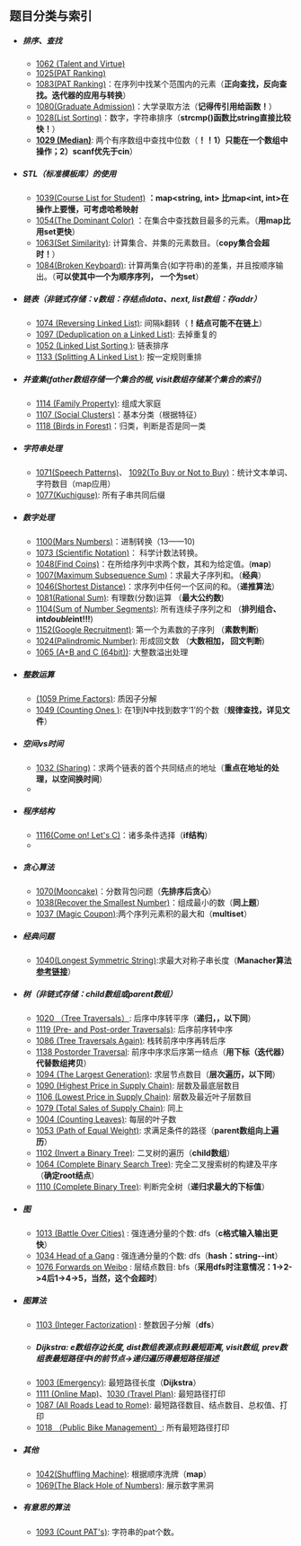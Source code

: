 ## 题目分类与索引


+ ##### 排序、查找
    + [1062 (Talent and Virtue)](1062.cpp) 
    + [1025(PAT Ranking)](1025.md)
    + [1083(PAT Ranking)](1083.cpp)：在序列中找某个范围内的元素（**正向查找，反向查找。迭代器的应用与转换**）
    + [1080(Graduate Admission)](1080.cpp)：大学录取方法（**记得传引用给函数！**）
    + [1028(List Sorting)](1028.cpp)：数字，字符串排序（**strcmp()函数比string直接比较快！**）
    + **[1029 (Median)](1029.cpp)**: 两个有序数组中查找中位数（**！！1）只能在一个数组中操作；2）scanf优先于cin**）


+ ##### STL（标准模板库）的使用
    * [1039(Course List for Student)](1039.cpp)        **：map<string, int> 比map<int, int>在操作上要慢，可考虑哈希映射** 
    * [1054(The Dominant Color)](1054.cpp) ：在集合中查找数目最多的元素。（**用map比用set更快**）            
    * [1063(Set Similarity)](1063.cpp): 计算集合、并集的元素数目。（**copy集合会超时！**）
    * [1084(Broken Keyboard)](1084.cpp): 计算两集合(如字符串)的差集，并且按顺序输出。（**可以使其中一个为顺序序列， 一个为set**）
    

+ ##### 链表（非链式存储：v数组：存结点data、next, list数组：存addr）
    * [1074 (Reversing Linked List)](1074.cpp): 间隔k翻转（**！结点可能不在链上**）
    * [1097 (Deduplication on a Linked List)](1097.cpp): 去掉重复的
    * [1052 (Linked List Sorting )](1052.cpp): 链表排序
    * [1133 (Splitting A Linked List )](1133.cpp): 按一定规则重排
    


+ ##### 并查集(father数组存储一个集合的根, visit数组存储某个集合的索引)
    * [1114 (Family Property)](1114.cpp): 组成大家庭
    * [1107 (Social Clusters)](1107.cpp)：基本分类（根据特征）
    * [1118 (Birds in Forest)](1107.cpp)：归类，判断是否是同一类
    

+ ##### 字符串处理
    * [1071(Speech Patterns)](1071.cpp)、 [1092(To Buy or Not to Buy)](1092.cpp)：统计文本单词、字符数目（map应用）
    * [1077(Kuchiguse)](1077.cpp): 所有子串共同后缀
    
    

+ ##### 数字处理
    * [1100(Mars Numbers)](1100.cpp)：进制转换（13——10)
    * [1073 (Scientific Notation)](1073.cpp)： 科学计数法转换。
    * [1048(Find Coins)](1048.cpp)：在所给序列中求两个数，其和为给定值。(**map**)
    * [1007(Maximum Subsequence Sum)](1007.cpp)：求最大子序列和。（**经典**）
    * [1046(Shortest Distance)](1046.cpp)：求序列中任何一个区间的和。（**递推算法**）
    * [1081(Rational Sum)](1081.cpp): 有理数(分数)运算 （**最大公约数**)
    * [1104(Sum of Number Segments)](1104.cpp): 所有连续子序列之和 （**排列组合、int*double*int!!!**)
    * [1152(Google Recruitment)](1152.cpp): 第一个为素数的子序列 （**素数判断**)
    * [1024(Palindromic Number)](1024.cpp): 形成回文数 （**大数相加， 回文判断**)
    * [1065 (A+B and C (64bit))](1065.cpp): 大整数溢出处理

+ ##### 整数运算
    * [(1059 Prime Factors)](1059.cpp): 质因子分解
    * [1049 (Counting Ones )](1049.md): 在1到N中找到数字‘1’的个数（**规律查找，详见文件**）
    
    
    
    
+ ##### 空间vs时间
    * [1032 (Sharing)](1032.cpp)：求两个链表的首个共同结点的地址（**重点在地址的处理，以空间换时间**）
    * 
    
+ ##### 程序结构
    * [1116(Come on! Let's C)](1116.cpp)：诸多条件选择（**if结构**）
    * 

+ ##### 贪心算法
    * [1070(Mooncake)](1070.cpp)：分数背包问题（**先排序后贪心**） 
    * [1038(Recover the Smallest Number)](1038.cpp)：组成最小的数（**同上题**）
    * [1037 (Magic Coupon)](1037.cpp):两个序列元素积的最大和（**multiset**）
    
    
+ ##### 经典问题
    * [1040(Longest Symmetric String)](1040.cpp):求最大对称子串长度（**Manacher算法[参考链接](https://github.com/julycoding/The-Art-Of-Programming-By-July/blob/master/ebook/zh/01.05.md)**）

+ ##### 树（非链式存储：child数组或parent数组）
    * [1020 （Tree Traversals）](1020.cpp): 后序中序转平序（**递归，，以下同**）
    * [1119 (Pre- and Post-order Traversals)](1119.cpp): 后序前序转中序
    * [1086 (Tree Traversals Again)](1086.cpp): 栈转前序中序再转后序
    * [1138 Postorder Traversal](1138.cpp): 前序中序求后序第一结点（**用下标（迭代器）代替数组拷贝**）
    * [1094 (The Largest Generation)](1094.cpp): 求层节点数目（**层次遍历，以下同**）
    * [1090 (Highest Price in Supply Chain)](1090.cpp): 层数及最底层数目
    * [1106 (Lowest Price in Supply Chain)](1106.cpp): 层数及最近叶子层数目
    * [1079 (Total Sales of Supply Chain)](1079.cpp): 同上
    * [1004 (Counting Leaves)](1004.cpp): 每层的叶子数
    * [1053 (Path of Equal Weight)](1053.cpp): 求满足条件的路径（**parent数组向上遍历**）
    * [1102 (Invert a Binary Tree)](1102.cpp): 二叉树的遍历（**child数组**）
    * [1064 (Complete Binary Search Tree)](1064.cpp): 完全二叉搜索树的构建及平序（**确定root结点**）
    * [1110 (Complete Binary Tree)](1110.cpp): 判断完全树（**递归求最大的下标值**）
    
    
+ ##### 图
    * [1013 (Battle Over Cities)](1013.cpp) : 强连通分量的个数: dfs（**c格式输入输出更快**）
    * [1034 Head of a Gang](1034.cpp) : 强连通分量的个数: dfs（**hash：string--int**）
    * [1076 Forwards on Weibo](1076.cpp) : 层结点数目: bfs（**采用dfs时注意情况：1->2->4后1->4->5，当然，这个会超时**）

+ ##### 图算法
    * [1103 (Integer Factorization)](1103.cpp) : 整数因子分解（**dfs**）
    * ##### Dijkstra: e数组存边长度, dist数组表源点到i最短距离, visit数组, prev数组表最短路径中i的前节点->递归遍历得最短路径描述
    * [1003 (Emergency)](1003.cpp): 最短路径长度（**Dijkstra**）
    * [1111 (Online Map)](1111.cpp)、[1030 (Travel Plan)](1030.cpp): 最短路径打印
    * [1087 (All Roads Lead to Rome)](1087.cpp): 最短路径数目、结点数目、总权值、打印
    * [1018 （Public Bike Management）](1018.cpp): 所有最短路径打印
    

+ ##### 其他
    * [1042(Shuffling Machine)](1042.cpp): 根据顺序洗牌（**map**）
    * [1069(The Black Hole of Numbers)](1069.cpp): 展示数字黑洞
    
    
+ ##### 有意思的算法
    * [1093 (Count PAT's)](1093.cpp): 字符串的pat个数。
    
